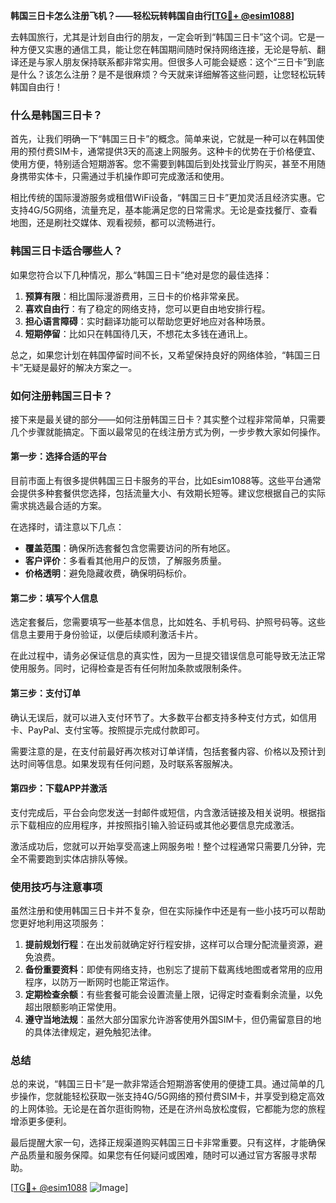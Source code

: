 **韩国三日卡怎么注册飞机？——轻松玩转韩国自由行[[TG💪+ @esim1088](https://t.me/s/esim1088)]**

去韩国旅行，尤其是计划自由行的朋友，一定会听到“韩国三日卡”这个词。它是一种方便又实惠的通信工具，能让您在韩国期间随时保持网络连接，无论是导航、翻译还是与家人朋友保持联系都非常实用。但很多人可能会疑惑：这个“三日卡”到底是什么？该怎么注册？是不是很麻烦？今天就来详细解答这些问题，让您轻松玩转韩国自由行！

### 什么是韩国三日卡？

首先，让我们明确一下“韩国三日卡”的概念。简单来说，它就是一种可以在韩国使用的预付费SIM卡，通常提供3天的高速上网服务。这种卡的优势在于价格便宜、使用方便，特别适合短期游客。您不需要到韩国后到处找营业厅购买，甚至不用随身携带实体卡，只需通过手机操作即可完成激活和使用。

相比传统的国际漫游服务或租借WiFi设备，“韩国三日卡”更加灵活且经济实惠。它支持4G/5G网络，流量充足，基本能满足您的日常需求。无论是查找餐厅、查看地图，还是刷社交媒体、观看视频，都可以流畅进行。

### 韩国三日卡适合哪些人？

如果您符合以下几种情况，那么“韩国三日卡”绝对是您的最佳选择：

1. **预算有限**：相比国际漫游费用，三日卡的价格非常亲民。
2. **喜欢自由行**：有了稳定的网络支持，您可以更自由地安排行程。
3. **担心语言障碍**：实时翻译功能可以帮助您更好地应对各种场景。
4. **短期停留**：比如只在韩国待几天，不想花太多钱在通讯上。

总之，如果您计划在韩国停留时间不长，又希望保持良好的网络体验，“韩国三日卡”无疑是最好的解决方案之一。

### 如何注册韩国三日卡？

接下来是最关键的部分——如何注册韩国三日卡？其实整个过程非常简单，只需要几个步骤就能搞定。下面以最常见的在线注册方式为例，一步步教大家如何操作。

#### 第一步：选择合适的平台

目前市面上有很多提供韩国三日卡服务的平台，比如Esim1088等。这些平台通常会提供多种套餐供您选择，包括流量大小、有效期长短等。建议您根据自己的实际需求挑选最合适的方案。

在选择时，请注意以下几点：
- **覆盖范围**：确保所选套餐包含您需要访问的所有地区。
- **客户评价**：多看看其他用户的反馈，了解服务质量。
- **价格透明**：避免隐藏收费，确保明码标价。

#### 第二步：填写个人信息

选定套餐后，您需要填写一些基本信息，比如姓名、手机号码、护照号码等。这些信息主要用于身份验证，以便后续顺利激活卡片。

在此过程中，请务必保证信息的真实性，因为一旦提交错误信息可能导致无法正常使用服务。同时，记得检查是否有任何附加条款或限制条件。

#### 第三步：支付订单

确认无误后，就可以进入支付环节了。大多数平台都支持多种支付方式，如信用卡、PayPal、支付宝等。按照提示完成付款即可。

需要注意的是，在支付前最好再次核对订单详情，包括套餐内容、价格以及预计到达时间等信息。如果发现有任何问题，及时联系客服解决。

#### 第四步：下载APP并激活

支付完成后，平台会向您发送一封邮件或短信，内含激活链接及相关说明。根据指示下载相应的应用程序，并按照指引输入验证码或其他必要信息完成激活。

激活成功后，您就可以开始享受高速上网服务啦！整个过程通常只需要几分钟，完全不需要跑到实体店排队等候。

### 使用技巧与注意事项

虽然注册和使用韩国三日卡并不复杂，但在实际操作中还是有一些小技巧可以帮助您更好地利用这项服务：

1. **提前规划行程**：在出发前就确定好行程安排，这样可以合理分配流量资源，避免浪费。
2. **备份重要资料**：即使有网络支持，也别忘了提前下载离线地图或者常用的应用程序，以防万一断网时也能正常运作。
3. **定期检查余额**：有些套餐可能会设置流量上限，记得定时查看剩余流量，以免超出限额影响正常使用。
4. **遵守当地法规**：虽然大部分国家允许游客使用外国SIM卡，但仍需留意目的地的具体法律规定，避免触犯法律。

### 总结

总的来说，“韩国三日卡”是一款非常适合短期游客使用的便捷工具。通过简单的几步操作，您就能轻松获取一张支持4G/5G网络的预付费SIM卡，并享受到稳定高效的上网体验。无论是在首尔逛街购物，还是在济州岛放松度假，它都能为您的旅程增添更多便利。

最后提醒大家一句，选择正规渠道购买韩国三日卡非常重要。只有这样，才能确保产品质量和服务保障。如果您有任何疑问或困难，随时可以通过官方客服寻求帮助。

[[TG💪+ @esim1088](https://t.me/s/esim1088) ![Image](https://i.postimg.cc/4NQfJmqS/Snipaste-2025-05-13-00-14-12.png)]